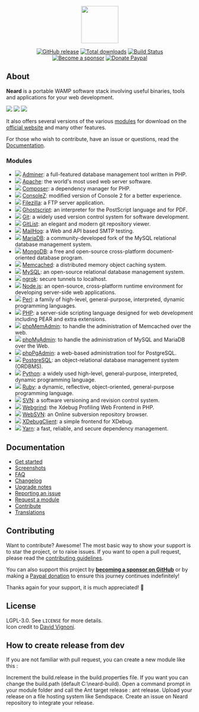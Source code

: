 <p align="center"><a href="https://github.com/bearsampp" target="_blank"><img width="100" src="https://bearsampp.github.io/img/logo.png"></a></p>

<p align="center">
  <a href="https://github.com/bearsampp/release/latest"><img src="https://img.shields.io/github/release/bearsampp/bearsampp.svg?style=flat-square" alt="GitHub release"></a>
  <a href="https://github.com/bearsampp/releases"><img src="https://img.shields.io/github/downloads/bearsampp/bearsampp/total.svg?style=flat-square" alt="Total downloads"></a>
  <a href="https://github.com/bearsampp/bearsampp/actions?workflow=build"><img src="https://img.shields.io/github/workflow/status/bearsampp/bearsampp/build?label=build&logo=github&style=flat-square" alt="Build Status"></a>
  <br /><a href="https://github.com/sponsors/N6REJ"><img src="https://img.shields.io/badge/sponsor-N6REJ-181717.svg?logo=github&style=flat-square" alt="Become a sponsor"></a>
  <a href="https://www.paypal.me/BearLeeAble"><img src="https://img.shields.io/badge/donate-paypal-00457c.svg?logo=paypal&style=flat-square" alt="Donate Paypal"></a>
</p>

## About

**Neard** is a portable WAMP software stack involving useful binaries, tools and applications for your web development.

![](https://bearsampp.github.io/img/screenshots/menu1.png)  ![](https://bearsampp.github.io/img/screenshots/menu2.png)  ![](https://bearsampp.github.io/img/screenshots/menu-tools2.png)

It also offers several versions of the various [modules](https://github.com/bearsampp/modules) for download on the
[official website](https://bearsampp.github.io) and many other features.<br />

For those who wish to contribute, have an issue or questions, read the [Documentation](https://bearsampp.github.io/doc).

### Modules

* ![](https://bearsampp.github.io/img/modules/type-app.png) [Adminer](https://github.com/bearsampp/modules/adminer): a full-featured database management tool written in PHP.
* ![](https://bearsampp.github.io/img/modules/type-bin.png) [Apache](https://github.com/bearsampp/modules/apache): the world's most used web server software.
* ![](https://bearsampp.github.io/img/modules/type-tool.png) [Composer](https://github.com/bearsampp/modules/composer): a dependency manager for PHP.
* ![](https://bearsampp.github.io/img/modules/type-tool.png) [ConsoleZ](https://github.com/bearsampp/modules/consolez): modified version of Console 2 for a better experience.
* ![](https://bearsampp.github.io/img/modules/type-bin.png) [Filezilla](https://github.com/bearsampp/modules/filezilla): a FTP server application.
* ![](https://bearsampp.github.io/img/modules/type-tool.png) [Ghostscript](https://github.com/bearsampp/modules/ghostscript): an interpreter for the PostScript language and for PDF.
* ![](https://bearsampp.github.io/img/modules/type-tool.png) [Git](https://github.com/bearsampp/modules/git): a widely used version control system for software development.
* ![](https://bearsampp.github.io/img/modules/type-app.png) [GitList](https://github.com/bearsampp/modules/gitlist): an elegant and modern git repository viewer.
* ![](https://bearsampp.github.io/img/modules/type-bin.png) [MailHog](https://github.com/bearsampp/modules/mailhog): a Web and API based SMTP testing.
* ![](https://bearsampp.github.io/img/modules/type-bin.png) [MariaDB](https://github.com/bearsampp/modules/mariadb): a community-developed fork of the MySQL relational database management system.
* ![](https://bearsampp.github.io/img/modules/type-bin.png) [MongoDB](https://github.com/bearsampp/modules/mongodb): a free and open-source cross-platform document-oriented database program.
* ![](https://bearsampp.github.io/img/modules/type-bin.png) [Memcached](https://github.com/bearsampp/modules/memcached): a distributed memory object caching system.
* ![](https://bearsampp.github.io/img/modules/type-bin.png) [MySQL](https://github.com/bearsampp/modules/mysql): an open-source relational database management system.
* ![](https://bearsampp.github.io/img/modules/type-tool.png) [ngrok](https://github.com/bearsampp/modules/ngrok): secure tunnels to localhost.
* ![](https://bearsampp.github.io/img/modules/type-bin.png) [Node.js](https://github.com/bearsampp/modules/nodejs): an open-source, cross-platform runtime environment for developing server-side web applications.
* ![](https://bearsampp.github.io/img/modules/type-tool.png) [Perl](https://github.com/bearsampp/modules/perl): a family of high-level, general-purpose, interpreted, dynamic programming languages.
* ![](https://bearsampp.github.io/img/modules/type-bin.png) [PHP](https://github.com/bearsampp/modules/php): a server-side scripting language designed for web development including PEAR and extra extensions.
* ![](https://bearsampp.github.io/img/modules/type-app.png) [phpMemAdmin](https://github.com/bearsampp/modules/phpmemadmin): to handle the administration of Memcached over the web.
* ![](https://bearsampp.github.io/img/modules/type-app.png) [phpMyAdmin](https://github.com/bearsampp/modules/phpmyadmin): to handle the administration of MySQL and MariaDB over the Web.
* ![](https://bearsampp.github.io/img/modules/type-app.png) [phpPgAdmin](https://github.com/bearsampp/modules/phppgadmin): a web-based administration tool for PostgreSQL.
* ![](https://bearsampp.github.io/img/modules/type-bin.png) [PostgreSQL](https://github.com/bearsampp/modules/postgresql): an object-relational database management system (ORDBMS).
* ![](https://bearsampp.github.io/img/modules/type-tool.png) [Python](https://github.com/bearsampp/modules/python): a widely used high-level, general-purpose, interpreted, dynamic programming language.
* ![](https://bearsampp.github.io/img/modules/type-tool.png) [Ruby](https://github.com/bearsampp/modules/ruby): a dynamic, reflective, object-oriented, general-purpose programming language.
* ![](https://bearsampp.github.io/img/modules/type-bin.png) [SVN](https://github.com/bearsampp/modules/svn): a software versioning and revision control system.
* ![](https://bearsampp.github.io/img/modules/type-app.png) [Webgrind](https://github.com/bearsampp/modules/webgrind): the Xdebug Profiling Web Frontend in PHP.
* ![](https://bearsampp.github.io/img/modules/type-app.png) [WebSVN](https://github.com/bearsampp/modules/websvn): an Online subversion repository browser.
* ![](https://bearsampp.github.io/img/modules/type-tool.png) [XDebugClient](https://github.com/bearsampp/modules/xdc): a simple frontend for XDebug.
* ![](https://bearsampp.github.io/img/modules/type-tool.png) [Yarn](https://github.com/bearsampp/modules/yarn): a fast, reliable, and secure dependency management.

## Documentation

* [Get started](https://bearsampp.github.io/doc/get-started)
* [Screenshots](https://bearsampp.github.io/doc/screenshots)
* [FAQ](https://bearsampp.github.io/doc/faq)
* [Changelog](https://bearsampp.github.io/doc/changelog)
* [Upgrade notes](https://bearsampp.github.io/doc/upgrade-notes)
* [Reporting an issue](https://bearsampp.github.io/doc/reporting-issue)
* [Request a module](https://bearsampp.github.io/doc/request-module)
* [Contribute](https://bearsampp.github.io/doc/contribute)
* [Translations](https://bearsampp.github.io/doc/translations)

## Contributing

Want to contribute? Awesome! The most basic way to show your support is to star the project, or to raise issues. If
you want to open a pull request, please read the [contributing guidelines](.github/CONTRIBUTING.md).

You can also support this project by [**becoming a sponsor on GitHub**](https://github.com/sponsors/crazy-max) or by
making a [Paypal donation](https://www.paypal.me/crazyws) to ensure this journey continues indefinitely!

Thanks again for your support, it is much appreciated! :pray:

## License

LGPL-3.0. See `LICENSE` for more details.<br />
Icon credit to [David Vignoni](http://www.icon-king.com/).

## How to create release from dev
If you are not familiar with pull request, you can create a new module like this :

Increment the build.release in the build.properties file.
If you want you can change the build.path (default C:\neard-build).
Open a command prompt in your module folder and call the Ant target release : ant release.
Upload your release on a file hosting system like Sendspace.
Create an issue on Neard repository to integrate your release.
